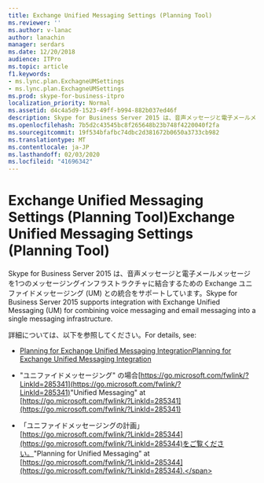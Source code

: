 ```yaml
---
title: Exchange Unified Messaging Settings (Planning Tool)
ms.reviewer: ''
ms.author: v-lanac
author: lanachin
manager: serdars
ms.date: 12/20/2018
audience: ITPro
ms.topic: article
f1.keywords:
- ms.lync.plan.ExchagneUMSettings
- ms.lync.plan.ExchagneUMSettings
ms.prod: skype-for-business-itpro
localization_priority: Normal
ms.assetid: d4c4a5d9-1523-49ff-b994-882b037ed46f
description: Skype for Business Server 2015 は、音声メッセージと電子メールメッセージを1つのメッセージングインフラストラクチャに結合するための Exchange ユニファイドメッセージング (UM) との統合をサポートしています。
ms.openlocfilehash: 7b5d2c43545bc8f265648b23b748f4220040f2fa
ms.sourcegitcommit: 19f534bfafbc74dbc2d381672b0650a3733cb982
ms.translationtype: MT
ms.contentlocale: ja-JP
ms.lasthandoff: 02/03/2020
ms.locfileid: "41696342"
---
```

# <a name="exchange-unified-messaging-settings-planning-tool"></a><span data-ttu-id="e2480-103">Exchange Unified Messaging Settings (Planning Tool)</span><span class="sxs-lookup"><span data-stu-id="e2480-103">Exchange Unified Messaging Settings (Planning Tool)</span></span>

<span data-ttu-id="e2480-104">Skype for Business Server 2015 は、音声メッセージと電子メールメッセージを1つのメッセージングインフラストラクチャに結合するための Exchange ユニファイドメッセージング (UM) との統合をサポートしています。</span><span class="sxs-lookup"><span data-stu-id="e2480-104">Skype for Business Server 2015 supports integration with Exchange Unified Messaging (UM) for combining voice messaging and email messaging into a single messaging infrastructure.</span></span>

<span data-ttu-id="e2480-105">詳細については、以下を参照してください。</span><span class="sxs-lookup"><span data-stu-id="e2480-105">For details, see:</span></span>

- [<span data-ttu-id="e2480-106">Planning for Exchange Unified Messaging Integration</span><span class="sxs-lookup"><span data-stu-id="e2480-106">Planning for Exchange Unified Messaging Integration</span></span>](https://technet.microsoft.com/library/e7c63a71-2d99-4aa9-b649-36c1a431bdf1.aspx)

- <span data-ttu-id="e2480-107">"ユニファイドメッセージング" の場合[https://go.microsoft.com/fwlink/?LinkId=285341](https://go.microsoft.com/fwlink/?LinkId=285341)</span><span class="sxs-lookup"><span data-stu-id="e2480-107">"Unified Messaging" at [https://go.microsoft.com/fwlink/?LinkId=285341](https://go.microsoft.com/fwlink/?LinkId=285341)</span></span>

- <span data-ttu-id="e2480-108">「ユニファイドメッセージングの計画」 [https://go.microsoft.com/fwlink/?LinkId=285344](https://go.microsoft.com/fwlink/?LinkId=285344)をご覧ください。</span><span class="sxs-lookup"><span data-stu-id="e2480-108">"Planning for Unified Messaging" at [https://go.microsoft.com/fwlink/?LinkId=285344](https://go.microsoft.com/fwlink/?LinkId=285344).</span></span>


